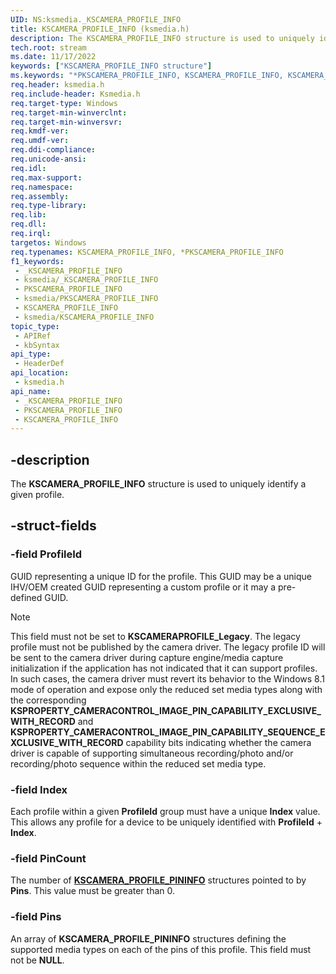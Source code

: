 ```yaml
---
UID: NS:ksmedia._KSCAMERA_PROFILE_INFO
title: KSCAMERA_PROFILE_INFO (ksmedia.h)
description: The KSCAMERA_PROFILE_INFO structure is used to uniquely identify a given profile.
tech.root: stream
ms.date: 11/17/2022
keywords: ["KSCAMERA_PROFILE_INFO structure"]
ms.keywords: "*PKSCAMERA_PROFILE_INFO, KSCAMERA_PROFILE_INFO, KSCAMERA_PROFILE_INFO structure [Streaming Media Devices], PKSCAMERA_PROFILE_INFO, PKSCAMERA_PROFILE_INFO structure pointer [Streaming Media Devices], _KSCAMERA_PROFILE_INFO, ksmedia/KSCAMERA_PROFILE_INFO, ksmedia/PKSCAMERA_PROFILE_INFO, stream.kscamera_profile_info"
req.header: ksmedia.h
req.include-header: Ksmedia.h
req.target-type: Windows
req.target-min-winverclnt: 
req.target-min-winversvr: 
req.kmdf-ver: 
req.umdf-ver: 
req.ddi-compliance: 
req.unicode-ansi: 
req.idl: 
req.max-support: 
req.namespace: 
req.assembly: 
req.type-library: 
req.lib: 
req.dll: 
req.irql: 
targetos: Windows
req.typenames: KSCAMERA_PROFILE_INFO, *PKSCAMERA_PROFILE_INFO
f1_keywords:
 - _KSCAMERA_PROFILE_INFO
 - ksmedia/_KSCAMERA_PROFILE_INFO
 - PKSCAMERA_PROFILE_INFO
 - ksmedia/PKSCAMERA_PROFILE_INFO
 - KSCAMERA_PROFILE_INFO
 - ksmedia/KSCAMERA_PROFILE_INFO
topic_type:
 - APIRef
 - kbSyntax
api_type:
 - HeaderDef
api_location:
 - ksmedia.h
api_name:
 - _KSCAMERA_PROFILE_INFO
 - PKSCAMERA_PROFILE_INFO
 - KSCAMERA_PROFILE_INFO
---
```


## -description

The **KSCAMERA_PROFILE_INFO** structure is used to uniquely identify a given profile.

## -struct-fields

### -field ProfileId

GUID representing a unique ID for the profile.  This GUID may be a unique IHV/OEM created GUID representing a custom profile or it may a pre-defined GUID.

> [!NOTE]
> This field must not be set to **KSCAMERAPROFILE_Legacy**.  The legacy profile must not be published by the camera driver.  The legacy profile ID will be sent to the camera driver during capture engine/media capture initialization if the application has not indicated that it can support profiles.  In such cases, the camera driver must revert its behavior to the Windows 8.1 mode of operation and expose only the reduced set media types along with the corresponding **KSPROPERTY_CAMERACONTROL_IMAGE_PIN_CAPABILITY_EXCLUSIVE_WITH_RECORD** and **KSPROPERTY_CAMERACONTROL_IMAGE_PIN_CAPABILITY_SEQUENCE_EXCLUSIVE_WITH_RECORD** capability bits indicating whether the camera driver is capable of supporting simultaneous recording/photo and/or recording/photo sequence within the reduced set media type.

### -field Index

Each profile within a given **ProfileId** group must have a unique **Index** value.  This allows any profile for a device to be uniquely identified with **ProfileId** + **Index**.

### -field PinCount

The number of [**KSCAMERA_PROFILE_PININFO**](./ns-ksmedia-_kscamera_profile_pininfo.md) structures pointed to by **Pins**.  This value must be greater than 0.

### -field Pins

 An array of **KSCAMERA_PROFILE_PININFO** structures defining the supported media types on each of the pins of this profile. This field must not be **NULL**.